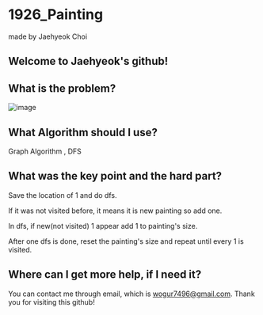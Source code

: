 # 1926_Painting

made by Jaehyeok Choi

## Welcome to Jaehyeok's github!

## What is the problem?

![image](https://github.com/Choi-JaeHyeok-21500749/1926_Painting/blob/main/1926_pro.PNG)

## What Algorithm should I use?

Graph Algorithm , DFS

## What was the key point and the hard part?

Save the location of 1 and do dfs.

If it was not visited before, it means it is new painting so add one.

In dfs, if new(not visited) 1 appear add 1 to painting's size.

After one dfs is done, reset the painting's size and repeat until every 1 is visited.

## Where can I get more help, if I need it?

You can contact me through email, which is wogur7496@gmail.com.
Thank you for visiting this github!
